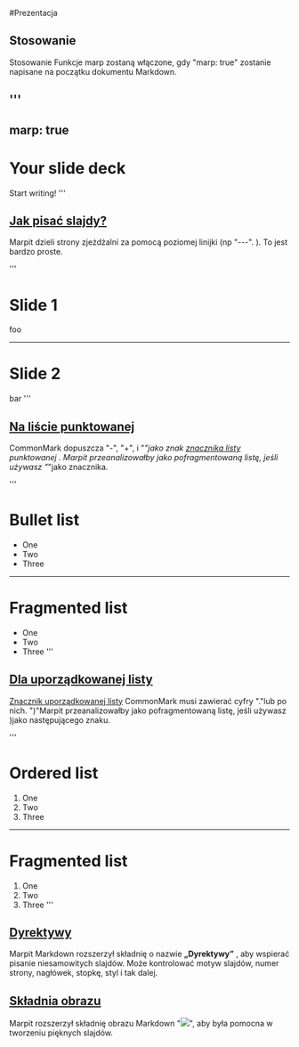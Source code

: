 #Prezentacja

## Stosowanie
Stosowanie
Funkcje marp zostaną włączone, gdy "marp: true" zostanie napisane na początku dokumentu Markdown.

'''
---
marp: true
---

# Your slide deck

Start writing!
'''

## [Jak pisać slajdy?](https://marpit.marp.app/markdown?id=how-to-write-slides)
Marpit dzieli strony zjeżdżalni za pomocą poziomej linijki (np "---". ). To jest bardzo proste.

'''
# Slide 1

foo

---

# Slide 2

bar
'''


## [Na liście punktowanej](https://marpit.marp.app/fragmented-list?id=for-bullet-list)
CommonMark dopuszcza "-", "+", i "*"jako znak [znacznika listy](https://spec.commonmark.org/0.29/#bullet-list-marker) punktowanej . Marpit przeanalizowałby jako pofragmentowaną listę, jeśli używasz "*"jako znacznika.

'''
# Bullet list

- One
- Two
- Three

---

# Fragmented list

* One
* Two
* Three
'''


## [Dla uporządkowanej listy](https://marpit.marp.app/fragmented-list?id=for-ordered-list)
[Znacznik uporządkowanej listy](https://spec.commonmark.org/0.29/#ordered-list-marker) CommonMark musi zawierać cyfry "."lub po nich. ")"Marpit przeanalizowałby jako pofragmentowaną listę, jeśli używasz )jako następującego znaku.

'''
# Ordered list

1. One
2. Two
3. Three

---

# Fragmented list

1) One
2) Two
3) Three
'''


## [Dyrektywy](https://marpit.marp.app/directives)
Marpit Markdown rozszerzył składnię o nazwie **„Dyrektywy”** , aby wspierać pisanie niesamowitych slajdów. Może kontrolować motyw slajdów, numer strony, nagłówek, stopkę, styl i tak dalej.


## [Składnia obrazu](https://marpit.marp.app/image-syntax)
Marpit rozszerzył składnię obrazu Markdown "![](image.jpg)", aby była pomocna w tworzeniu pięknych slajdów.